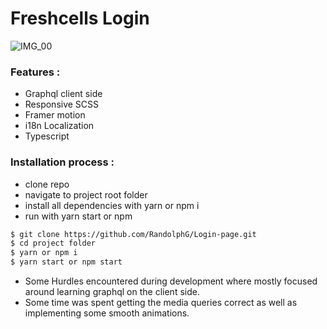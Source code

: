 # Freshcells Login

![IMG_00](_freshcells_00.gif)

### Features :
- Graphql client side
- Responsive SCSS
- Framer motion
- i18n Localization
- Typescript


### Installation process :

- clone repo
- navigate to project root folder
- install all dependencies with yarn or npm i
- run with yarn start or npm


```bash
$ git clone https://github.com/RandolphG/Login-page.git
$ cd project folder
$ yarn or npm i
$ yarn start or npm start
```

- Some Hurdles encountered during development where mostly focused around learning graphql on the client side.
- Some time was spent getting the media queries correct as well as implementing some smooth animations.
